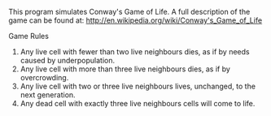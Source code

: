 This program simulates Conway's Game of Life.
A full description of the game can be found at:
http://en.wikipedia.org/wiki/Conway's_Game_of_Life

Game Rules

1. Any live cell with fewer than two live neighbours dies, as if by needs caused by underpopulation.
2. Any live cell with more than three live neighbours dies, as if by overcrowding.
3. Any live cell with two or three live neighbours lives, unchanged, to the next generation.
4. Any dead cell with exactly three live neighbours cells will come to life.